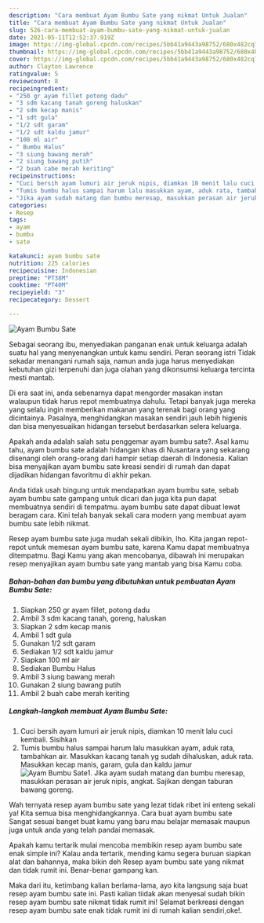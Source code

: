 ```yaml
---
description: "Cara membuat Ayam Bumbu Sate yang nikmat Untuk Jualan"
title: "Cara membuat Ayam Bumbu Sate yang nikmat Untuk Jualan"
slug: 526-cara-membuat-ayam-bumbu-sate-yang-nikmat-untuk-jualan
date: 2021-05-11T12:52:37.919Z
image: https://img-global.cpcdn.com/recipes/5bb41a9443a98752/680x482cq70/ayam-bumbu-sate-foto-resep-utama.jpg
thumbnail: https://img-global.cpcdn.com/recipes/5bb41a9443a98752/680x482cq70/ayam-bumbu-sate-foto-resep-utama.jpg
cover: https://img-global.cpcdn.com/recipes/5bb41a9443a98752/680x482cq70/ayam-bumbu-sate-foto-resep-utama.jpg
author: Clayton Lawrence
ratingvalue: 5
reviewcount: 8
recipeingredient:
- "250 gr ayam fillet potong dadu"
- "3 sdm kacang tanah goreng haluskan"
- "2 sdm kecap manis"
- "1 sdt gula"
- "1/2 sdt garam"
- "1/2 sdt kaldu jamur"
- "100 ml air"
- " Bumbu Halus"
- "3 siung bawang merah"
- "2 siung bawang putih"
- "2 buah cabe merah keriting"
recipeinstructions:
- "Cuci bersih ayam lumuri air jeruk nipis, diamkan 10 menit lalu cuci kembali. Sisihkan"
- "Tumis bumbu halus sampai harum lalu masukkan ayam, aduk rata, tambahkan air. Masukkan kacang tanah yg sudah dihaluskan, aduk rata. Masukkan kecap manis, garam, gula dan kaldu jamur"
- "Jika ayam sudah matang dan bumbu meresap, masukkan perasan air jeruk nipis, angkat. Sajikan dengan taburan bawang goreng."
categories:
- Resep
tags:
- ayam
- bumbu
- sate

katakunci: ayam bumbu sate 
nutrition: 225 calories
recipecuisine: Indonesian
preptime: "PT38M"
cooktime: "PT40M"
recipeyield: "3"
recipecategory: Dessert

---
```



![Ayam Bumbu Sate](https://img-global.cpcdn.com/recipes/5bb41a9443a98752/680x482cq70/ayam-bumbu-sate-foto-resep-utama.jpg)

Sebagai seorang ibu, menyediakan panganan enak untuk keluarga adalah suatu hal yang menyenangkan untuk kamu sendiri. Peran seorang istri Tidak sekadar menangani rumah saja, namun anda juga harus menyediakan kebutuhan gizi terpenuhi dan juga olahan yang dikonsumsi keluarga tercinta mesti mantab.

Di era  saat ini, anda sebenarnya dapat mengorder masakan instan walaupun tidak harus repot membuatnya dahulu. Tetapi banyak juga mereka yang selalu ingin memberikan makanan yang terenak bagi orang yang dicintainya. Pasalnya, menghidangkan masakan sendiri jauh lebih higienis dan bisa menyesuaikan hidangan tersebut berdasarkan selera keluarga. 



Apakah anda adalah salah satu penggemar ayam bumbu sate?. Asal kamu tahu, ayam bumbu sate adalah hidangan khas di Nusantara yang sekarang disenangi oleh orang-orang dari hampir setiap daerah di Indonesia. Kalian bisa menyajikan ayam bumbu sate kreasi sendiri di rumah dan dapat dijadikan hidangan favoritmu di akhir pekan.

Anda tidak usah bingung untuk mendapatkan ayam bumbu sate, sebab ayam bumbu sate gampang untuk dicari dan juga kita pun dapat membuatnya sendiri di tempatmu. ayam bumbu sate dapat dibuat lewat beragam cara. Kini telah banyak sekali cara modern yang membuat ayam bumbu sate lebih nikmat.

Resep ayam bumbu sate juga mudah sekali dibikin, lho. Kita jangan repot-repot untuk memesan ayam bumbu sate, karena Kamu dapat membuatnya ditempatmu. Bagi Kamu yang akan mencobanya, dibawah ini merupakan resep menyajikan ayam bumbu sate yang mantab yang bisa Kamu coba.

<!--inarticleads1-->

##### Bahan-bahan dan bumbu yang dibutuhkan untuk pembuatan Ayam Bumbu Sate:

1. Siapkan 250 gr ayam fillet, potong dadu
1. Ambil 3 sdm kacang tanah, goreng, haluskan
1. Siapkan 2 sdm kecap manis
1. Ambil 1 sdt gula
1. Gunakan 1/2 sdt garam
1. Sediakan 1/2 sdt kaldu jamur
1. Siapkan 100 ml air
1. Sediakan  Bumbu Halus
1. Ambil 3 siung bawang merah
1. Gunakan 2 siung bawang putih
1. Ambil 2 buah cabe merah keriting




<!--inarticleads2-->

##### Langkah-langkah membuat Ayam Bumbu Sate:

1. Cuci bersih ayam lumuri air jeruk nipis, diamkan 10 menit lalu cuci kembali. Sisihkan
1. Tumis bumbu halus sampai harum lalu masukkan ayam, aduk rata, tambahkan air. Masukkan kacang tanah yg sudah dihaluskan, aduk rata. Masukkan kecap manis, garam, gula dan kaldu jamur
<img src="https://img-global.cpcdn.com/steps/d29df727dcc5cf94/160x128cq70/ayam-bumbu-sate-langkah-memasak-2-foto.jpg" alt="Ayam Bumbu Sate">1. Jika ayam sudah matang dan bumbu meresap, masukkan perasan air jeruk nipis, angkat. Sajikan dengan taburan bawang goreng.




Wah ternyata resep ayam bumbu sate yang lezat tidak ribet ini enteng sekali ya! Kita semua bisa menghidangkannya. Cara buat ayam bumbu sate Sangat sesuai banget buat kamu yang baru mau belajar memasak maupun juga untuk anda yang telah pandai memasak.

Apakah kamu tertarik mulai mencoba membikin resep ayam bumbu sate enak simple ini? Kalau anda tertarik, mending kamu segera buruan siapkan alat dan bahannya, maka bikin deh Resep ayam bumbu sate yang nikmat dan tidak rumit ini. Benar-benar gampang kan. 

Maka dari itu, ketimbang kalian berlama-lama, ayo kita langsung saja buat resep ayam bumbu sate ini. Pasti kalian tiidak akan menyesal sudah bikin resep ayam bumbu sate nikmat tidak rumit ini! Selamat berkreasi dengan resep ayam bumbu sate enak tidak rumit ini di rumah kalian sendiri,oke!.


